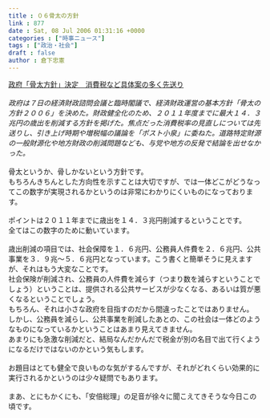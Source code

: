 ```yaml
---
title : ０６骨太の方針
link : 877
date : Sat, 08 Jul 2006 01:31:16 +0000
categories : ["時事ニュース"]
tags : ["政治・社会"]
draft : false
author : 倉下忠憲
---
```


<A HREF="http://www.asahi.com/politics/update/0708/001.html" TARGET="_blank">政府「骨太方針」決定　消費税など具体案の多く先送り</A><BR><BR><I>政府は７日の経済財政諮問会議と臨時閣議で、経済財政運営の基本方針「骨太の方針２００６」を決めた。財政健全化のため、２０１１年度までに最大１４．３兆円の歳出を削減する方針を掲げた。焦点だった消費税率の見直しについては先送りし、引き上げ時期や増税幅の議論を「ポスト小泉」に委ねた。道路特定財源の一般財源化や地方財政の削減問題なども、与党や地方の反発で結論を出せなかった。</I><BR><BR>骨太というか、骨しかないという方針です。<BR>もちろんきちんとした方向性を示すことは大切ですが、では一体どこがどうなってこの数字が実現されるかというのは非常にわかりにくいものになっております。<BR><BR>ポイントは２０１１年までに歳出を１４．３兆円削減するということです。<BR>全てはこの数字のために動いています。<BR><BR>歳出削減の項目では、社会保障を１．６兆円、公務員人件費を２．６兆円、公共事業を３．９兆～５．６兆円となっています。こう書くと簡単そうに見えますが、それはもう大変なことです。<BR>社会保険が削減され、公務員の人件費を減らす（つまり数を減らすということでしょう）ということは、提供される公共サービスが少なくなる、あるいは質が悪くなるということでしょう。<BR>もちろん、それは小さな政府を目指すのだから間違ったことではありません。<BR>しかし、公務員を減らし、公共事業を削減したあとの、この社会は一体どのようなものになっているかということはあまり見えてきません。<BR>あまりにも急激な削減だと、結局なんだかんだで税金が別の名目で出て行くようになるだけではないのかという気もします。<BR><BR>お題目はとても健全で良いものな気がするんですが、それがどれくらい効果的に実行されるかというのは少々疑問でもあります。<BR><BR>まあ、とにもかくにも、「安倍総理」の足音が徐々に聞こえてきそうな今日この頃です。<br><br>
